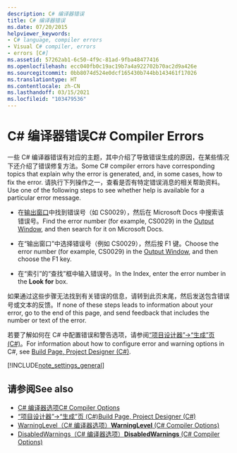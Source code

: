 ```yaml
---
description: C# 编译器错误
title: C# 编译器错误
ms.date: 07/20/2015
helpviewer_keywords:
- C# language, compiler errors
- Visual C# compiler, errors
- errors [C#]
ms.assetid: 57262ab1-6c50-4f9c-81ad-9fba48477416
ms.openlocfilehash: ecc040fb0c19ac19b7a4a922702b70ac2d9a426e
ms.sourcegitcommit: 0bb8074d524e0dcf165430b744bb143461f17026
ms.translationtype: HT
ms.contentlocale: zh-CN
ms.lasthandoff: 03/15/2021
ms.locfileid: "103479536"
---
```

# <a name="c-compiler-errors"></a><span data-ttu-id="61240-103">C# 编译器错误</span><span class="sxs-lookup"><span data-stu-id="61240-103">C# Compiler Errors</span></span>

<span data-ttu-id="61240-104">一些 C# 编译器错误有对应的主题，其中介绍了导致错误生成的原因，在某些情况下还介绍了错误修复方法。</span><span class="sxs-lookup"><span data-stu-id="61240-104">Some C# compiler errors have corresponding topics that explain why the error is generated, and, in some cases, how to fix the error.</span></span> <span data-ttu-id="61240-105">请执行下列操作之一，查看是否有特定错误消息的相关帮助资料。</span><span class="sxs-lookup"><span data-stu-id="61240-105">Use one of the following steps to see whether help is available for a particular error message.</span></span>  
  
- <span data-ttu-id="61240-106">在[输出窗口](/visualstudio/ide/reference/output-window)中找到错误号（如 CS0029），然后在 Microsoft Docs 中搜索该错误号。</span><span class="sxs-lookup"><span data-stu-id="61240-106">Find the error number (for example, CS0029) in the [Output Window](/visualstudio/ide/reference/output-window), and then search for it on Microsoft Docs.</span></span>  
  
- <span data-ttu-id="61240-107">在“输出窗口”[](/visualstudio/ide/reference/output-window)中选择错误号（例如 CS0029），然后按 F1 键。</span><span class="sxs-lookup"><span data-stu-id="61240-107">Choose the error number (for example, CS0029) in the [Output Window](/visualstudio/ide/reference/output-window), and then choose the F1 key.</span></span>  
  
- <span data-ttu-id="61240-108">在“索引”的“查找”框中输入错误号。</span><span class="sxs-lookup"><span data-stu-id="61240-108">In the Index, enter the error number in the **Look for** box.</span></span>  
  
 <span data-ttu-id="61240-109">如果通过这些步骤无法找到有关错误的信息，请转到此页末尾，然后发送包含错误号或文本的反馈。</span><span class="sxs-lookup"><span data-stu-id="61240-109">If none of these steps leads to information about your error, go to the end of this page, and send feedback that includes the number or text of the error.</span></span>  
  
 <span data-ttu-id="61240-110">若要了解如何在 C# 中配置错误和警告选项，请参阅[“项目设计器”->“生成”页 (C#)](/visualstudio/ide/reference/build-page-project-designer-csharp)。</span><span class="sxs-lookup"><span data-stu-id="61240-110">For information about how to configure error and warning options in C#, see [Build Page, Project Designer (C#)](/visualstudio/ide/reference/build-page-project-designer-csharp).</span></span>  
  
[!INCLUDE[note_settings_general](~/includes/note-settings-general-md.md)]  
  
## <a name="see-also"></a><span data-ttu-id="61240-111">请参阅</span><span class="sxs-lookup"><span data-stu-id="61240-111">See also</span></span>

- [<span data-ttu-id="61240-112">C# 编译器选项</span><span class="sxs-lookup"><span data-stu-id="61240-112">C# Compiler Options</span></span>](../compiler-options/index.md)
- [<span data-ttu-id="61240-113">“项目设计器”->“生成”页 (C#)</span><span class="sxs-lookup"><span data-stu-id="61240-113">Build Page, Project Designer (C#)</span></span>](/visualstudio/ide/reference/build-page-project-designer-csharp)
- [<span data-ttu-id="61240-114">WarningLevel（C# 编译器选项）</span><span class="sxs-lookup"><span data-stu-id="61240-114">**WarningLevel** (C# Compiler Options)</span></span>](../compiler-options/errors-warnings.md#warninglevel)
- [<span data-ttu-id="61240-115">DisabledWarnings（C# 编译器选项）</span><span class="sxs-lookup"><span data-stu-id="61240-115">**DisabledWarnings** (C# Compiler Options)</span></span>](../compiler-options/errors-warnings.md#disabledwarnings)
